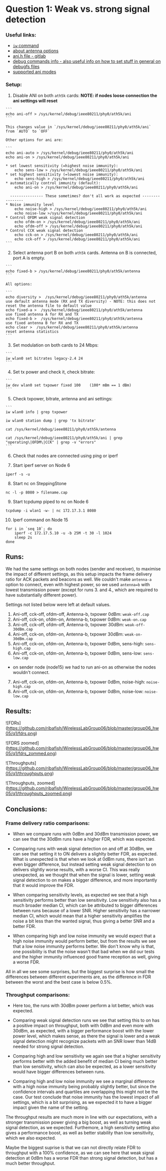 # Question 1: Weak vs. strong signal detection

### Useful links:
* [`iw` command](https://wireless.wiki.kernel.org/en/users/Documentation/iw)
* [about antenna options](https://sourceforge.net/p/android-x86/kernel/ci/604eeadd1880bddfb155369491cc13fb8d3f9df6/)
* [ani.h file - gitlab](https://gitlab.denx.de/marex/linux-denx/blob/b1cdc4670b9508fcd47a15fbd12f70d269880b37/drivers/net/wireless/ath/ath5k/ani.h)
* [debug commands info - also useful info on how to set stuff in general on debugfs files](http://osdir.com/ml/linux.drivers.ath5k.devel/2007-12/msg00011.html)
* [supported ani modes](https://gitlab.tkn.tu-berlin.de/wishful/wishful_module_wifi_ath/commit/096248f71d33603d0c7631e995c536469131ad94?view=inline)

### Setup:
  1. Disable ANI on both `ath5k` cards: **NOTE: if nodes loose connection the ani settings will reset**
  
    ```
    echo ani-off > /sys/kernel/debug/ieee80211/phy0/ath5k/ani
    ```
    
    This changes value in `/sys/kernel/debug/ieee80211/phy0/ath5k/ani` from `AUTO` to `OFF`
    
    Other options for ani are:
    
    ```
    echo ani-auto > /sys/kernel/debug/ieee80211/phy0/ath5k/ani
    echo ani-on > /sys/kernel/debug/ieee80211/phy0/ath5k/ani
    
    * set lowest sensitivity (=highest noise immunity):
        echo sens-low > /sys/kernel/debug/ieee80211/phy0/ath5k/ani
    * set highest sensitivity (=lowest noise immunity):
        echo sens-high > /sys/kernel/debug/ieee80211/phy0/ath5k/ani
    * automatically control immunity (default):
        echo ani-on > /sys/kernel/debug/ieee80211/phy0/ath5k/ani
        
      --------------- These sometimes? don't all work as expected ----------------
    * Noise immunity level
        echo noise-high > /sys/kernel/debug/ieee80211/phy0/ath5k/ani
        echo noise-low >/sys/kernel/debug/ieee80211/phy0/ath5k/ani
    * Control OFDM weak signal detection
        echo ofdm-on > /sys/kernel/debug/ieee80211/phy0/ath5k/ani
        echo ofdm-off > /sys/kernel/debug/ieee80211/phy0/ath5k/ani
    * Control CCK weak signal detection
        echo cck-on > /sys/kernel/debug/ieee80211/phy0/ath5k/ani
        echo cck-off > /sys/kernel/debug/ieee80211/phy0/ath5k/ani
    ```
  
  
  2. Select antenna port B on both `ath5k` cards. Antenna on B is connected, port A is empty.

    ```
    echo fixed-b > /sys/kernel/debug/ieee80211/phy0/ath5k/antenna
    ```
    
    All options:
    
    ```
    echo diversity >  /sys/kernel/debug/ieee80211/phy0/ath5k/antenna     use default antenna mode (RX and TX diversity) - NOTE: this does not reset the antenna file to default value
    echo fixed-a >  /sys/kernel/debug/ieee80211/phy0/ath5k/antenna       use fixed antenna A for RX and TX
    echo fixed-b >  /sys/kernel/debug/ieee80211/phy0/ath5k/antenna       use fixed antenna B for RX and TX
    echo clear >  /sys/kernel/debug/ieee80211/phy0/ath5k/antenna         reset antenna statistics
    ```
    
  3. Set modulation on both cards to 24 Mbps:
    
    ```
    iw wlan0 set bitrates legacy-2.4 24
    ```
    
  4. Set tx power and check it, check bitrate:
    
    ```
    iw dev wlan0 set txpower fixed 100    (100* mBm == 1 dBm)
    ```
    
  5. Check txpower, bitrate, antenna and ani settings:
  
    ```
    iw wlan0 info | grep txpower
    
    iw wlan0 station dump | grep 'tx bitrate'
    
    cat /sys/kernel/debug/ieee80211/phy0/ath5k/antenna
    
    cat /sys/kernel/debug/ieee80211/phy0/ath5k/ani | grep "operating\|OFDM\|CCK" | grep -v "errors"
    ```
    
  6. Check that nodes are connected using ping or iperf
  
  7. Start iperf server on Node 6
  
  `iperf -s -u`
  
  8. Start nc on SteppingStone
  
  `nc -l -p 8080 > filename.cap`
  
  9. Start tcpdump piped to nc on Node 6
  
  `tcpdump -i wlan1 -w- | nc 172.17.3.1 8080`
  
  10. Iperf command on Node 15
  
  ```
  for i in `seq 10`; do 
      iperf -c 172.17.5.10 -u -b 25M -t 30 -l 1024
      sleep 2s
  done
  ```
  
## Runs:

We had the same settings on both nodes (sender and receiver), to maximise the impact of different settings, as this setup impacts the frame delivery ratio for ACK packets and beacons as well. We couldn't make `antenna-a` option to connect, even with highest power, so we used `antenna=b` with lowest transmission power (except for runs 3. and 4., which are required to have substantially different power).

Settings not listed below were left at default values.

1. Ani-off, cck-off, ofdm-off, Antenna-b, txpower 0dBm: `weak-off.cap`
2. Ani-off, cck-on, ofdm-on, Antenna-b, txpower 0dBm: `weak-on.cap`
3. Ani-off, cck-off, ofdm-off, Antenna-b, txpower 30dBm: `weak-off-30dBm.cap`
4. Ani-off, cck-on, ofdm-on, Antenna-b, txpower 30dBm: `weak-on-30dBm.cap`
5. Ani-off, cck-on, ofdm-on, Antenna-b, txpower 0dBm, sens-high: `sens-high.cap`
6. Ani-off, cck-on, ofdm-on, Antenna-b, txpower 0dBm, sens-low: `sens-low.cap`

  * on sender node (node15) we had to run ani-on as otherwise the nodes wouldn't connect.

7. Ani-off, cck-on, ofdm-on, Antenna-b, txpower 0dBm, noise-high: `noise-high.cap`
8. Ani-off, cck-on, ofdm-on, Antenna-b, txpower 0dBm, noise-low: `noise-low.cap`

## Results:

![FDRs]
(https://github.com/ribafish/WirelessLabGroup06/blob/master/group06_hw05/q1/fdrs.png)

![FDRS zoomed]
(https://github.com/ribafish/WirelessLabGroup06/blob/master/group06_hw05/q1/fdrs_zommed.png)

![Throughputs]
(https://github.com/ribafish/WirelessLabGroup06/blob/master/group06_hw05/q1/throughputs.png)

![Throughputs, zoomed]
(https://github.com/ribafish/WirelessLabGroup06/blob/master/group06_hw05/q1/throughputs_zoomed.png)


## Conclusions:

### Frame delivery ratio comparisons:

* When we compare runs with 0dBm and 30dBm transmission power, we can see that the 30dBm runs have a higher FDR, which was expected.

* Comparing runs with weak signal detection on and off at 30dBm, we can see that setting it to ON delivers a slighlty better FDR, as expected. What is unexpected is that when we look at 0dBm runs, there isn't an even bigger difference, but instead setting weak signal detection to on delivers slightly worse results, with a worse CI. This was really unexpected, as we thought that when the signal is lower, setting weak signal detection to on makes a bigger difference, and more importantly that it would improve the FDR.

* When comparing sensitivity levels, as expected we see that a high sensitivity performs better than low sensitivity. Low sensitivity also has a much broader median CI, which can be attributed to bigger differences between runs because of a lower SNR. Higher sensitivity has a narrower median CI, which would mean that a higher sensitivity amplifies the noise a bit less than the wanted signal, thus giving a better SNR and a better FDR.

* When comparing high and low noise immunity we would expect that a high noise immunity would perform better, but from the results we see that a low noise immunity performs better. We don't know why is that, one possibility is that the noise wasn't that bad when we did our tests and the higher immunity influenced good frame reception as well, giving a worse FDR.

All in all we see some surprises, but the biggest surprise is how small the differences between different experiments are, as the difference in FDR between the worst and the best case is below 0.5%.

### Throughput comparisons:

* Here too, the runs with 30dBm power perform a lot better, which was expected.

* Comparing weak signal detection runs we see that setting this to on has a positive impact on throughput, both with 0dBm and even more with 30dBm, as expected, with a bigger performance boost with the lower power level, which makes sense, as there the signal is lower and a weak signal detection might recognize packets with an SNR lower than 14dB needed for strong signal detection.

* Comparing high and low sensitivity we again see that a higher sensitivity performs better with the added benefit of median CI being much better than low sensitivity, which can also be expected, as a lower sensitivity would have bigger differences between runs.

* Comparing high and low noise immunity we see a marginal difference with a high noise immunity being probably slightly better, but since the confidence intervals and quartiles are overlapping this might not be the case. Our test conclude that noise immunity has the lowest impact of all settings, which is a bit surprising, as we expected it to have a bigger impact given the name of the setting.

The throughput results are much more in line with our expectations, with a stronger transmission power giving a big boost, as well as turning weak signal detection, as we expected. Furthemore, a high sensitivity setting also gives a performance boost, as well as better stability than low sensitivity, which we also expected.

Maybe the biggest suprise is that we can not directly relate FDR to throughput with a 100% confidence, as we can see here that weak signal detection at 0dBm has a worse FDR than strong signal detection, but has a much better throughput.


